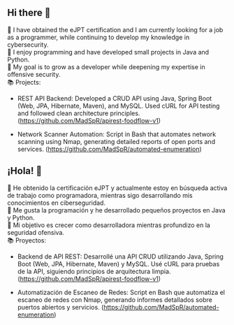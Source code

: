 ## Hi there 👋

🌱 I have obtained the eJPT certification and I am currently looking for a job as a programmer, while continuing to develop my knowledge in cybersecurity.  
🚀 I enjoy programming and have developed small projects in Java and Python.  
🔴 My goal is to grow as a developer while deepening my expertise in offensive security.  
📚 Projects:  
- REST API Backend: Developed a CRUD API using Java, Spring Boot (Web, JPA, Hibernate, Maven), and MySQL. Used cURL for API testing and followed clean architecture principles. (https://github.com/MadSpR/apirest-foodflow-v1)

- Network Scanner Automation: Script in Bash that automates network scanning using Nmap, generating detailed reports of open ports and services. (https://github.com/MadSpR/automated-enumeration)

   
###

## ¡Hola! 👋

🌱 He obtenido la certificación eJPT y actualmente estoy en búsqueda activa de trabajo como programadora, mientras sigo desarrollando mis conocimientos en ciberseguridad.  
🚀 Me gusta la programación y he desarrollado pequeños proyectos en Java y Python.  
🔴 Mi objetivo es crecer como desarrolladora mientras profundizo en la seguridad ofensiva.  
📚 Proyectos:  

- Backend de API REST: Desarrollé una API CRUD utilizando Java, Spring Boot (Web, JPA, Hibernate, Maven) y MySQL. Usé cURL para pruebas de la API, siguiendo principios de arquitectura limpia. (https://github.com/MadSpR/apirest-foodflow-v1)

- Automatización de Escaneo de Redes: Script en Bash que automatiza el escaneo de redes con Nmap, generando informes detallados sobre puertos abiertos y servicios. (https://github.com/MadSpR/automated-enumeration)

